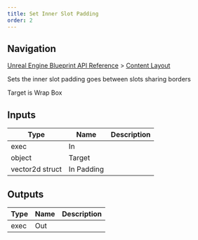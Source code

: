 ```yaml
---
title: Set Inner Slot Padding
order: 2
---
```

## Navigation

[Unreal Engine Blueprint API Reference](https://dev.epicgames.com/documentation/en-us/unreal-engine/BlueprintAPI) > [Content Layout](https://dev.epicgames.com/documentation/en-us/unreal-engine/BlueprintAPI/ContentLayout)

Sets the inner slot padding goes between slots sharing borders

Target is Wrap Box

## Inputs

| Type | Name | Description |
| --- | --- | --- |
| exec | In |  |
| object | Target |  |
| vector2d struct | In Padding |  |

## Outputs

| Type | Name | Description |
| --- | --- | --- |
| exec | Out |  |
